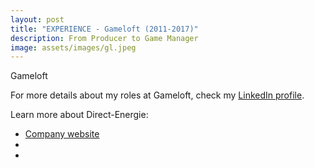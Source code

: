 ```yaml
---
layout: post
title: "EXPERIENCE - Gameloft (2011-2017)"
description: From Producer to Game Manager
image: assets/images/gl.jpeg
---
```


Gameloft

For more details about my roles at Gameloft, check my <A href="https://www.linkedin.com/in/christophebenoist/">LinkedIn profile</A>.

Learn more about Direct-Energie:
- <a href="https://www.gameloft.com/">Company website</a>
- <a href=""></a>
- <a href=""></a>